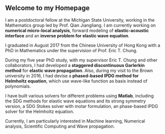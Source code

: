## Welcome to my Homepage

I am a postdoctoral fellow at the Michigan State University, working in the Mathematics group led by Prof. Qian Jiangliang.
I am currently working on **numerical micro-local analysis**, forward modeling of **elastic-acoustic interface** and an **inverse problem for elastic wave equation**.

I graduated in August 2017 from the Chinese University of Hong Kong with a PhD in Mathematics under the supervision of Prof. Eric T. Chung.

During my five year PhD study, with my supervisor Eric T. Chung and other collaborators, I had developed a **staggered discontinuous Garlerkin method** for **elastic wave propagation**. Also, during my visit to the Brown university in 2016, I had devise a **phased-based IPDG method for Helmholtz equation**, which use wave-like function as basis instead of polynomials.

I have built various solvers for different problems using **Matlab**, including the SDG methods for elastic wave equations and its strong symmetry version, a SDG Stokes solver with motar formulation, an phase-based IPDG solver for the Helmholtz equation.

Currently, I am particularly interested in Machine learning, Numerical analysis, Scientific Computing and Wave propagation.

<!-- ## Welcome to GitHub Pages

You can use the [editor on GitHub](https://github.com/cylam0/cylam.github.io/edit/master/index.md) to maintain and preview the content for your website in Markdown files.

Whenever you commit to this repository, GitHub Pages will run [Jekyll](https://jekyllrb.com/) to rebuild the pages in your site, from the content in your Markdown files.

### Markdown

Markdown is a lightweight and easy-to-use syntax for styling your writing. It includes conventions for

```markdown
Syntax highlighted code block

# Header 1
## Header 2
### Header 3

- Bulleted
- List

1. Numbered
2. List

**Bold** and _Italic_ and `Code` text

[Link](url) and ![Image](src)
```

For more details see [GitHub Flavored Markdown](https://guides.github.com/features/mastering-markdown/).

### Jekyll Themes

Your Pages site will use the layout and styles from the Jekyll theme you have selected in your [repository settings](https://github.com/cylam0/cylam.github.io/settings). The name of this theme is saved in the Jekyll `_config.yml` configuration file.

### Support or Contact

Having trouble with Pages? Check out our [documentation](https://help.github.com/categories/github-pages-basics/) or [contact support](https://github.com/contact) and we’ll help you sort it out.
 -->